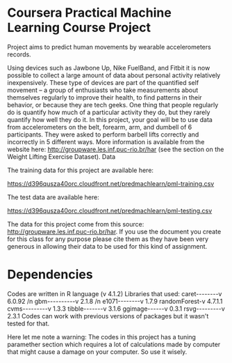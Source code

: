 # Coursera Practical Machine Learning Course Project
Project aims to predict human movements by wearable accelerometers records.

Using devices such as Jawbone Up, Nike FuelBand, and Fitbit it is now possible to collect a large amount of data about personal activity relatively inexpensively. These type of devices are part of the quantified self movement – a group of enthusiasts who take measurements about themselves regularly to improve their health, to find patterns in their behavior, or because they are tech geeks. One thing that people regularly do is quantify how much of a particular activity they do, but they rarely quantify how well they do it. In this project, your goal will be to use data from accelerometers on the belt, forearm, arm, and dumbell of 6 participants. They were asked to perform barbell lifts correctly and incorrectly in 5 different ways. More information is available from the website here: http://groupware.les.inf.puc-rio.br/har (see the section on the Weight Lifting Exercise Dataset). 
Data 

The training data for this project are available here: 

https://d396qusza40orc.cloudfront.net/predmachlearn/pml-training.csv

The test data are available here:

https://d396qusza40orc.cloudfront.net/predmachlearn/pml-testing.csv

The data for this project come from this source: http://groupware.les.inf.puc-rio.br/har. If you use the document you create for this class for any purpose please cite them as they have been very generous in allowing their data to be used for this kind of assignment. 

# Dependencies
Codes are written in R language (v 4.1.2)
Libraries that used:
caret--------v 6.0.92 /n 
gbm----------v 2.1.8 /n
e1071--------v 1.7.9
randomForest-v 4.7.1.1
cvms---------v 1.3.3
tibble-------v 3.1.6
ggimage------v 0.3.1
rsvg---------v 2.3.1
Codes can work with previous versions of packages but it wasn't tested for that.

Here let me note a warning:
The codes in this project has a tuning paramether section which requires a lot of calculations made by computer that might cause a damage on your computer. So use it wisely.
